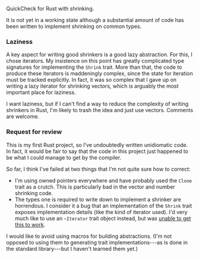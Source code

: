 QuickCheck for Rust with shrinking.

It is not yet in a working state although a substantial amount of code has been 
written to implement shrinking on common types.


### Laziness

A key aspect for writing good shrinkers is a good lazy abstraction. For this,
I chose iterators. My insistence on this point has greatly complicated type 
signatures for implementing the `Shrink` trait. More than that, the code to 
produce these iterators is maddeningly complex, since the state for iteration 
must be tracked explicitly. In fact, it was so complex that I gave up on 
writing a lazy iterator for shrinking vectors, which is arguably the most 
important place for laziness.

I want laziness, but if I can't find a way to reduce the complexity of writing 
shrinkers in Rust, I'm likely to trash the idea and just use vectors. Comments 
are welcome.


### Request for review

This is my first Rust project, so I've undoubtedly written unidiomatic code. In 
fact, it would be fair to say that the code in this project just happened to be 
what I could manage to get by the compiler.

So far, I think I've failed at two things that I'm not quite sure how to 
correct:

* I'm using owned pointers everywhere and have probably used the `Clone` trait 
  as a crutch. This is particularly bad in the vector and number shrinking 
  code.
* The types one is required to write down to implement a shrinker are 
  horrendous. I consider it a bug that an implementation of the `Shrink` trait 
  exposes implementation details (like the kind of iterator used).
  I'd very much like to use an `~Iterator` trait object instead, but was
  [unable to get this to 
  work](http://www.reddit.com/r/rust/comments/1zuwdj/help_designing_a_shrinker_for_quickcheck_or_how/).

I would like to avoid using macros for building abstractions. (I'm not opposed 
to using them to generating trait implementations---as is done in the standard 
library---but I haven't learned them yet.)

